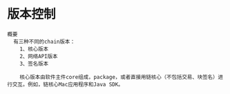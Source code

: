 # 版本控制

    概要
      有三种不同的chain版本：
        1、核心版本
        2、网络API版本
        3、签名版本
        
        核心版本由软件主件core组成，package，或者直接用链核心（不包括交易、块签名）进行交互。例如，链核心Mac应用程序和Java SDK。